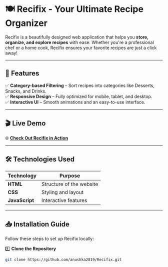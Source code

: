 # 🍽️ Recifix - Your Ultimate Recipe Organizer  

Recifix is a beautifully designed web application that helps you **store, organize, and explore recipes** with ease. Whether you're a professional chef or a home cook, Recifix ensures your favorite recipes are just a click away!  

---

## 🚀 Features  

✅ **Category-based Filtering** – Sort recipes into categories like Desserts, Snacks, and Drinks.  
✅ **Responsive Design** – Fully optimized for mobile, tablet, and desktop.  
✅ **Interactive UI** – Smooth animations and an easy-to-use interface.  

---

## 🎬 Live Demo  

🌐 **[Check Out Recifix in Action](https://github.com/anushka2819/Recifix)**  

---

## 🛠️ Technologies Used  

| Technology  | Purpose |
|------------|---------|
| **HTML**   | Structure of the website |
| **CSS**    | Styling and layout |
| **JavaScript** | Interactive features |

---

## 📥 Installation Guide  

Follow these steps to set up Recifix locally:

1️⃣ **Clone the Repository**  
   ```sh
   git clone https://github.com/anushka2819/Recifix.git
